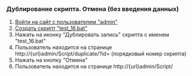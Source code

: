 ### Дублирование скрипта. Отмена (без введения данных)

1. [Войти на сайт с пользователем "admin"](../../../../0.%20Шаги/1.%20Войти%20на%20сайт%20с%20пользователем%20username.md)
1. [Создать скрипт "test_16.bat"](../../../../0.%20Шаги/2.%20Создать%20скрипт%20с%20именем%20test_name.md)
1. Нажать на иконку "Дублировать запись" скрипта с именем "test_16.bat"
1. Пользователь находится на странице http://{url}admin/Script/duplicate/?id= (порядковый номер скрипта)
1. Нажать на кнопку "Отмена"
1. Пользователь находится на странице http://{url}admin/Script/